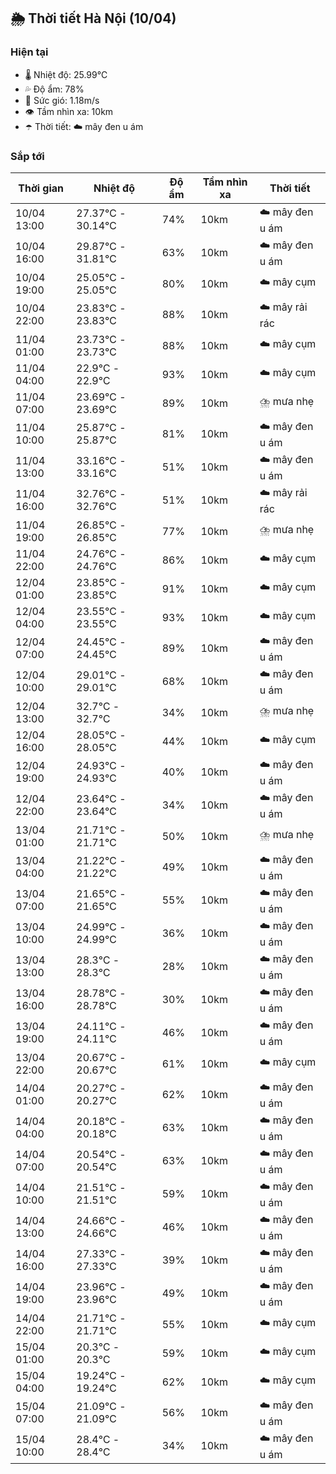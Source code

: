## 🌦️ Thời tiết Hà Nội (10/04)

### Hiện tại

- 🌡️ Nhiệt độ: 25.99℃
- 💦 Độ ẩm: 78%
- 💨 Sức gió: 1.18m/s
- 👁️ Tầm nhìn xa: 10km
- ☂️ Thời tiết: ☁️ mây đen u ám

### Sắp tới

| Thời gian | Nhiệt độ | Độ ẩm | Tầm nhìn xa | Thời tiết |
| --- | --- | --- | --- | --- |
| 10/04 13:00 | 27.37℃ - 30.14℃ | 74% | 10km | ☁️ mây đen u ám |
| 10/04 16:00 | 29.87℃ - 31.81℃ | 63% | 10km | ☁️ mây đen u ám |
| 10/04 19:00 | 25.05℃ - 25.05℃ | 80% | 10km | ☁️ mây cụm |
| 10/04 22:00 | 23.83℃ - 23.83℃ | 88% | 10km | ☁️ mây rải rác |
| 11/04 01:00 | 23.73℃ - 23.73℃ | 88% | 10km | ☁️ mây cụm |
| 11/04 04:00 | 22.9℃ - 22.9℃ | 93% | 10km | ☁️ mây cụm |
| 11/04 07:00 | 23.69℃ - 23.69℃ | 89% | 10km | ⛈️ mưa nhẹ |
| 11/04 10:00 | 25.87℃ - 25.87℃ | 81% | 10km | ☁️ mây đen u ám |
| 11/04 13:00 | 33.16℃ - 33.16℃ | 51% | 10km | ☁️ mây đen u ám |
| 11/04 16:00 | 32.76℃ - 32.76℃ | 51% | 10km | ☁️ mây rải rác |
| 11/04 19:00 | 26.85℃ - 26.85℃ | 77% | 10km | ⛈️ mưa nhẹ |
| 11/04 22:00 | 24.76℃ - 24.76℃ | 86% | 10km | ☁️ mây cụm |
| 12/04 01:00 | 23.85℃ - 23.85℃ | 91% | 10km | ☁️ mây cụm |
| 12/04 04:00 | 23.55℃ - 23.55℃ | 93% | 10km | ☁️ mây cụm |
| 12/04 07:00 | 24.45℃ - 24.45℃ | 89% | 10km | ☁️ mây đen u ám |
| 12/04 10:00 | 29.01℃ - 29.01℃ | 68% | 10km | ☁️ mây đen u ám |
| 12/04 13:00 | 32.7℃ - 32.7℃ | 34% | 10km | ⛈️ mưa nhẹ |
| 12/04 16:00 | 28.05℃ - 28.05℃ | 44% | 10km | ☁️ mây cụm |
| 12/04 19:00 | 24.93℃ - 24.93℃ | 40% | 10km | ☁️ mây đen u ám |
| 12/04 22:00 | 23.64℃ - 23.64℃ | 34% | 10km | ☁️ mây đen u ám |
| 13/04 01:00 | 21.71℃ - 21.71℃ | 50% | 10km | ⛈️ mưa nhẹ |
| 13/04 04:00 | 21.22℃ - 21.22℃ | 49% | 10km | ☁️ mây đen u ám |
| 13/04 07:00 | 21.65℃ - 21.65℃ | 55% | 10km | ☁️ mây đen u ám |
| 13/04 10:00 | 24.99℃ - 24.99℃ | 36% | 10km | ☁️ mây đen u ám |
| 13/04 13:00 | 28.3℃ - 28.3℃ | 28% | 10km | ☁️ mây đen u ám |
| 13/04 16:00 | 28.78℃ - 28.78℃ | 30% | 10km | ☁️ mây đen u ám |
| 13/04 19:00 | 24.11℃ - 24.11℃ | 46% | 10km | ☁️ mây đen u ám |
| 13/04 22:00 | 20.67℃ - 20.67℃ | 61% | 10km | ☁️ mây cụm |
| 14/04 01:00 | 20.27℃ - 20.27℃ | 62% | 10km | ☁️ mây đen u ám |
| 14/04 04:00 | 20.18℃ - 20.18℃ | 63% | 10km | ☁️ mây đen u ám |
| 14/04 07:00 | 20.54℃ - 20.54℃ | 63% | 10km | ☁️ mây đen u ám |
| 14/04 10:00 | 21.51℃ - 21.51℃ | 59% | 10km | ☁️ mây đen u ám |
| 14/04 13:00 | 24.66℃ - 24.66℃ | 46% | 10km | ☁️ mây đen u ám |
| 14/04 16:00 | 27.33℃ - 27.33℃ | 39% | 10km | ☁️ mây đen u ám |
| 14/04 19:00 | 23.96℃ - 23.96℃ | 49% | 10km | ☁️ mây đen u ám |
| 14/04 22:00 | 21.71℃ - 21.71℃ | 55% | 10km | ☁️ mây cụm |
| 15/04 01:00 | 20.3℃ - 20.3℃ | 59% | 10km | ☁️ mây cụm |
| 15/04 04:00 | 19.24℃ - 19.24℃ | 62% | 10km | ☁️ mây cụm |
| 15/04 07:00 | 21.09℃ - 21.09℃ | 56% | 10km | ☁️ mây đen u ám |
| 15/04 10:00 | 28.4℃ - 28.4℃ | 34% | 10km | ☁️ mây đen u ám |
